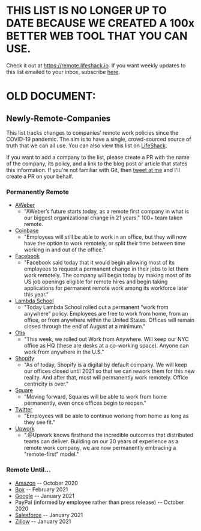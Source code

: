 # THIS LIST IS NO LONGER UP TO DATE BECAUSE WE CREATED A 100x BETTER WEB TOOL THAT YOU CAN USE.
Check it out at https://remote.lifeshack.io. If you want weekly updates to this list emailed to your inbox, subscribe [here](http://eepurl.com/g4mVkb).

# OLD DOCUMENT:

## Newly-Remote-Companies
This list tracks changes to companies’ remote work policies since the COVID-19 pandemic. The aim is to have a single, crowd-sourced source of truth that we can all use. You can also view this list on [LifeShack](https://lifeshack.io/remote).

If you want to add a company to the list, please create a PR with the name of the company, its policy, and a link to the blog post or article that states this information. If you're not familiar with Git, then [tweet at me](https://twitter.com/thearjunmad) and I'll create a PR on your behalf.

### Permanently Remote
* [AWeber](https://blog.aweber.com/uncategorized/aweber-is-now-a-remote-first-team.htm)
  * "AWeber’s future starts today, as a remote first company in what is our biggest organizational change in 21 years." 100+ team taken remote.
* [Coinbase](https://www.yahoo.com/news/coinbase-announces-plans-remote-first-194736233.html)
  * "Employees will still be able to work in an office, but they will now have the option to work remotely, or split their time between time working in and out of the office."
* [Facebook](https://www.theverge.com/facebook/2020/5/21/21265699/facebook-remote-work-shift-workforce-permanent-covid-19-mark-zuckerberg-interview)
  * "Facebook said today that it would begin allowing most of its employees to request a permanent change in their jobs to let them work remotely. The company will begin today by making most of its US job openings eligible for remote hires and begin taking applications for permanent remote work among its workforce later this year."
* [Lambda School](https://twitter.com/Austen/status/1260659150817640448?s=20)
  * "Today Lambda School rolled out a permanent “work from anywhere” policy. Employees are free to work from home, from an office, or from anywhere within the United States. Offices will remain closed through the end of August at a minimum."
* [Otis](https://twitter.com/mikekarnj/status/1252945724108668928?ref_src=twsrc%5Etfw%7Ctwcamp%5Etweetembed%7Ctwterm%5E1252945724108668928&ref_url=https%3A%2F%2Favc.com%2F2020%2F05%2Flocation-and-work%2F)
  * "This week, we rolled out Work from Anywhere. Will keep our NYC office as HQ (these are desks at a co-working space). Anyone can work from anywhere in the U.S."
* [Shopify](https://twitter.com/tobi/status/1263483496087064579)
  * "As of today, Shopify is a digital by default company. We will keep our offices closed until 2021 so that we can rework them for this new reality. And after that, most will permanently work remotely. Office centricity is over."
* [Square](https://www.theverge.com/2020/5/18/21261798/square-employees-work-from-home-remote-premanent-policy-ceo)
  * “Moving forward, Squares will be able to work from home permanently, even once offices begin to reopen."
* [Twitter](https://techcrunch.com/2020/05/12/twitter-says-staff-can-continue-working-from-home-permanently/)
  * "Employees will be able to  continue working from home as long as they see fit."
* [Upwork](https://twitter.com/hydnbrwn/status/1263840533144727552?s=20)
  * ".@Upwork knows firsthand the incredible outcomes that distributed teams can deliver. Building on our 20 years of experience as a remote work company, we are now permanently embracing a "remote-first" model."

### Remote Until...
* [Amazon](https://www.cnn.com/2020/05/08/tech/tech-companies-working-remotely-2020/index.html) -- October 2020
* [Box](https://blog.box.com/box-and-future-digital-workplace) -- February 2021
* [Google](https://www.cnn.com/2020/05/08/tech/tech-companies-working-remotely-2020/index.html) -- January 2021
* PayPal (informed by employee rather than press release) -- October 2020
* [Salesforce](https://www.salesforce.com/blog/2020/03/safety-and-wellbeing-those-around-you.html) -- January 2021
* [Zillow](https://www.cnn.com/2020/05/08/tech/tech-companies-working-remotely-2020/index.html) -- January 2021



